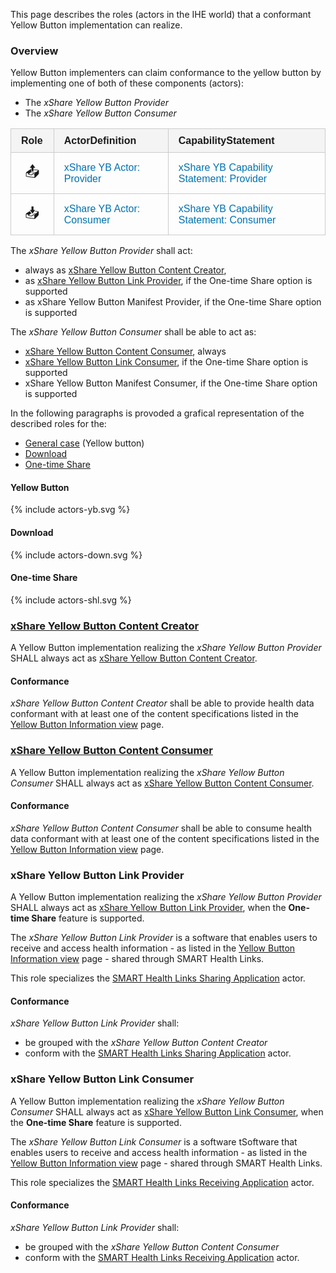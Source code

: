 This page describes the roles (actors in the IHE world) that a conformant Yellow Button implementation can realize.

### Overview

Yellow Button implementers can claim conformance to the yellow button by implementing one of both of these components (actors):

* The *xShare Yellow Button Provider*
* The *xShare Yellow Button Consumer*

<div>

<style>
  .actor-table {
    width: 100%;
    border-collapse: collapse;
    margin-top: 1em;
    font-family: sans-serif;
  }

  .actor-table th, .actor-table td {
    border: 1px solid #ccc;
    padding: 0.6em 1em;
    text-align: left;
  }

  .actor-table th {
    background-color: #f4f4f4;
  }

  .actor-table td:first-child {
    font-size: 1.4em;
    text-align: center;
  }

  .actor-table a {
    color: #0072b1;
    text-decoration: none;
  }

  .actor-table a:hover {
    text-decoration: underline;
  }

  .actor-table caption {
    font-weight: bold;
    font-size: 1.2em;
    margin-bottom: 0.5em;
    text-align: left;
  }
</style>

<p> </p>
<table class="actor-table">
  <thead>
    <tr>     
      <th>Role</th>
      <th>ActorDefinition</th>
      <th>CapabilityStatement</th>
    </tr>
  </thead>
  <tbody>
    <tr>
      <td>📤</td>
      <td><a href="ActorDefinition-actorDefinition-yb-provider.html">xShare YB Actor: Provider</a></td>
      <td><a href="CapabilityStatement-capabilityStatement-yb-provider.html">xShare YB Capability Statement: Provider</a></td>
    </tr>
    <tr>
      <td>📥</td>
      <td><a href="ActorDefinition-actorDefinition-yb-consumer.html">xShare YB Actor: Consumer</a></td>
      <td><a href="CapabilityStatement-capabilityStatement-yb-consumer.html">xShare YB Capability Statement: Consumer</a></td>
    </tr>
  </tbody>
</table>
<p> </p>
</div>

The *xShare Yellow Button Provider*  shall act:

* always as [xShare Yellow Button Content Creator](actors.html#xshare-yellow-button-content-creator),
* as [xShare Yellow Button Link Provider](actors.html#xshare-yellow-button-link-provider), if the One-time Share option is supported
* as xShare Yellow Button Manifest Provider, if the One-time Share option is supported

The *xShare Yellow Button Consumer*  shall be able to act as:

* [xShare Yellow Button Content Consumer](actors.html#xshare-yellow-button-content-consumer), always
* [xShare Yellow Button Link Consumer](actors.html#xshare-yellow-button-link-consumer), if the One-time Share option is supported
* xShare Yellow Button Manifest Consumer, if the One-time Share option is supported

In the following paragraphs is provoded a grafical representation of the described roles for the:

* [General case](#yellow-button) (Yellow button)
* [Download](#download)
* [One-time Share](#one-time-share)

#### Yellow Button

<div>
<p></p>
{% include actors-yb.svg %}
<p></p>
</div>

#### Download

<div>
<p></p>
{% include actors-down.svg %}
<p></p>
</div>

#### One-time Share

<div>
{% include actors-shl.svg %}
<p></p>
</div>

### [xShare Yellow Button Content Creator](actors.html#xshare-yellow-button-content-creator)

A Yellow Button implementation realizing the *xShare Yellow Button Provider* SHALL always act as [xShare Yellow Button Content Creator](actors.html#xshare-yellow-button-content-creator).

#### Conformance

*xShare Yellow Button Content Creator* shall be able to provide health data conformant with at least one of the content specifications listed in the [Yellow Button Information view](content.html) page.

### [xShare Yellow Button Content Consumer](actors.html#xshare-yellow-button-content-consumer)

A Yellow Button implementation realizing the *xShare Yellow Button Consumer* SHALL always act as [xShare Yellow Button Content Consumer](actors.html#xshare-yellow-button-content-consumer).

#### Conformance

*xShare Yellow Button Content Consumer* shall be able to consume health data conformant with at least one of the content specifications listed in the [Yellow Button Information view](content.html) page.

### xShare Yellow Button Link Provider

A Yellow Button implementation realizing the *xShare Yellow Button Provider* SHALL always act as [xShare Yellow Button Link Provider](actors.html#xshare-yellow-button-link-provider), when the **One-time Share** feature is supported.

The *xShare Yellow Button Link Provider* is a software that enables users to receive and access health information - as listed in the [Yellow Button Information view](content.html) page - shared through SMART Health Links.

This role specializes the [SMART Health Links Sharing Application](https://hl7.org/fhir/uv/smart-health-cards-and-links/2024Sep/links-specification.html#actors) actor.

#### Conformance

*xShare Yellow Button Link Provider* shall:

* be grouped with the *xShare Yellow Button Content Creator*
* conform with the [SMART Health Links Sharing Application](https://hl7.org/fhir/uv/smart-health-cards-and-links/2024Sep/links-specification.html#actors) actor.

### xShare Yellow Button Link Consumer

A Yellow Button implementation realizing the *xShare Yellow Button Consumer* SHALL always act as [xShare Yellow Button Link Consumer](actors.html#xshare-yellow-button-link-consumer), when the **One-time Share** feature is supported.

The *xShare Yellow Button Link Consumer* is a software tSoftware that enables users to receive and access health information - as listed in the [Yellow Button Information view](content.html) page - shared through SMART Health Links.

This role specializes the [SMART Health Links Receiving Application](https://hl7.org/fhir/uv/smart-health-cards-and-links/2024Sep/links-specification.html#actors) actor.

#### Conformance

*xShare Yellow Button Link Provider* shall:

* be grouped with the *xShare Yellow Button Content Consumer*
* conform with the [SMART Health Links Receiving Application](https://hl7.org/fhir/uv/smart-health-cards-and-links/2024Sep/links-specification.html#actors) actor.
